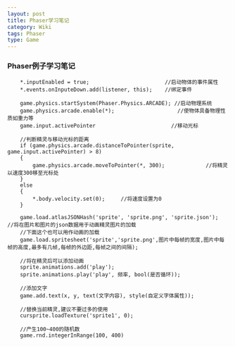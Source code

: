 ```yaml
---
layout: post
title: Phaser学习笔记
category: Wiki
tags: Phaser 
type: Game
---
```


### Phaser例子学习笔记

		*.inputEnabled = true;                        //启动物体的事件属性
		*.events.onInputeDown.add(listener, this);    //绑定事件

		game.physics.startSystem(Phaser.Physics.ARCADE); //启动物理系统
		game.physics.arcade.enable(*);                    //使物体具备物理性质如重力等
		game.input.activePointer                        //移动光标

		//判断精灵与移动光标的距离
	    if (game.physics.arcade.distanceToPointer(sprite, game.input.activePointer) > 8)
	    {
	        game.physics.arcade.moveToPointer(*, 300);             //将精灵以速度300移至光标处
	    }
	    else
	    {
	        *.body.velocity.set(0);     //将速度设置为0
	    }

	    game.load.atlasJSONHash('sprite', 'sprite.png', 'sprite.json');    //将在图片和图片的json数据用于动画精灵图片的加载
	    //下面这个也可以用作动画的加载
	    game.load.spritesheet('sprite','sprite.png',图片中每帧的宽度,图片中每帧的高度,最多有几帧,每帧的外边距,每帧之间的间隔); 

	    //将在精灵后可以添加动画
	    sprite.animations.add('play');
	    sprite.animations.play('play', 频率, bool(是否循环));

	    //添加文字
	    game.add.text(x, y, text(文字内容), style(自定义字体属性));
		
		//替换当前精灵,建议不要过多的使用
	  	cursprite.loadTexture('sprite1', 0);  

	  	//产生100~400的随机数
	  	game.rnd.integerInRange(100, 400)

